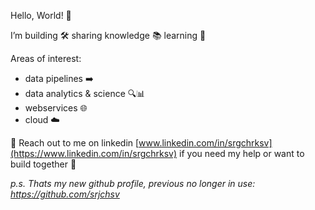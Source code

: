 Hello, World! 👋

I’m building 🛠️ sharing knowledge 📚 learning 🧠

Areas of interest:
- data pipelines ➡️
- data analytics & science 🔍📊 
- webservices 🌐
- cloud ☁️

📩 Reach out to me on linkedin [www.linkedin.com/in/srgchrksv](https://www.linkedin.com/in/srgchrksv) if you need my help or want to build together 📩


*p.s. Thats my new github profile, previous no longer in use: https://github.com/srjchsv*
<!--
**srgchrksv/srgchrksv** is a ✨ _special_ ✨ repository because its `README.md` (this file) appears on your GitHub profile.

Here are some ideas to get you started:

- 🔭 I’m currently working on ...
- 🌱 I’m currently learning ...
- 👯 I’m looking to collaborate on ...
- 🤔 I’m looking for help with ...
- 💬 Ask me about ...
- 📫 How to reach me: ...
- 😄 Pronouns: ...
- ⚡ Fun fact: ...
-->
